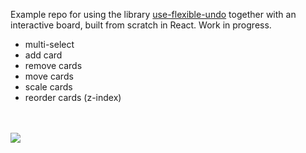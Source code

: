 Example repo for using the library [use-flexible-undo](https://github.com/philipmendels/use-flexible-undo) together with an interactive board, built from scratch in React. Work in progress.

- multi-select
- add card
- remove cards
- move cards
- scale cards
- reorder cards (z-index)

<br/><br/>
<img src="https://github.com/philipmendels/overboard/raw/master/assets/overboard-2.gif"/>
<br/><br/>
